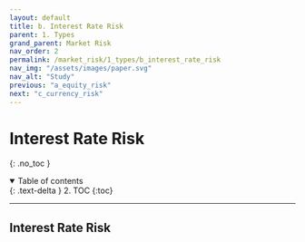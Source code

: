 ```yaml
---
layout: default
title: b. Interest Rate Risk
parent: 1. Types
grand_parent: Market Risk
nav_order: 2
permalink: /market_risk/1_types/b_interest_rate_risk
nav_img: "/assets/images/paper.svg"
nav_alt: "Study"
previous: "a_equity_risk"
next: "c_currency_risk"
---
```


# Interest Rate Risk

{: .no_toc }

<details open markdown="block">
  <summary>
    Table of contents
  </summary>
  {: .text-delta }
2. TOC
{:toc}
</details>

---

<div class="theory" markdown="1">

## Interest Rate Risk


</div>